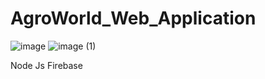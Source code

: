 # AgroWorld_Web_Application

![image](https://user-images.githubusercontent.com/59603716/126906496-f0173b98-c055-4662-b4ca-ef5666f38dd0.png)
![image (1)](https://user-images.githubusercontent.com/59603716/126906544-0260e6df-6c17-4ff9-8e1a-3259f339e713.png)




Node Js Firebase

